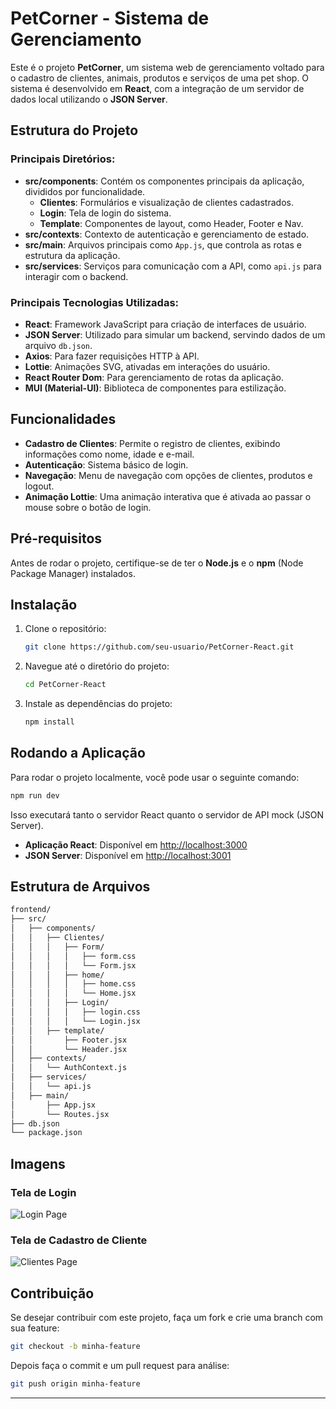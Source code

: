 
# PetCorner - Sistema de Gerenciamento

Este é o projeto **PetCorner**, um sistema web de gerenciamento voltado para o cadastro de clientes, animais, produtos e serviços de uma pet shop. O sistema é desenvolvido em **React**, com a integração de um servidor de dados local utilizando o **JSON Server**.

## Estrutura do Projeto

### Principais Diretórios:
- **src/components**: Contém os componentes principais da aplicação, divididos por funcionalidade.
  - **Clientes**: Formulários e visualização de clientes cadastrados.
  - **Login**: Tela de login do sistema.
  - **Template**: Componentes de layout, como Header, Footer e Nav.
- **src/contexts**: Contexto de autenticação e gerenciamento de estado.
- **src/main**: Arquivos principais como `App.js`, que controla as rotas e estrutura da aplicação.
- **src/services**: Serviços para comunicação com a API, como `api.js` para interagir com o backend.

### Principais Tecnologias Utilizadas:
- **React**: Framework JavaScript para criação de interfaces de usuário.
- **JSON Server**: Utilizado para simular um backend, servindo dados de um arquivo `db.json`.
- **Axios**: Para fazer requisições HTTP à API.
- **Lottie**: Animações SVG, ativadas em interações do usuário.
- **React Router Dom**: Para gerenciamento de rotas da aplicação.
- **MUI (Material-UI)**: Biblioteca de componentes para estilização.

## Funcionalidades

- **Cadastro de Clientes**: Permite o registro de clientes, exibindo informações como nome, idade e e-mail.
- **Autenticação**: Sistema básico de login.
- **Navegação**: Menu de navegação com opções de clientes, produtos e logout.
- **Animação Lottie**: Uma animação interativa que é ativada ao passar o mouse sobre o botão de login.

## Pré-requisitos

Antes de rodar o projeto, certifique-se de ter o **Node.js** e o **npm** (Node Package Manager) instalados.

## Instalação

1. Clone o repositório:
   ```bash
   git clone https://github.com/seu-usuario/PetCorner-React.git
   ```

2. Navegue até o diretório do projeto:
   ```bash
   cd PetCorner-React
   ```

3. Instale as dependências do projeto:
   ```bash
   npm install
   ```

## Rodando a Aplicação

Para rodar o projeto localmente, você pode usar o seguinte comando:

```bash
npm run dev
```

Isso executará tanto o servidor React quanto o servidor de API mock (JSON Server).

- **Aplicação React**: Disponível em [http://localhost:3000](http://localhost:3000)
- **JSON Server**: Disponível em [http://localhost:3001](http://localhost:3001)

## Estrutura de Arquivos

```bash
frontend/
├── src/
│   ├── components/
│   │   ├── Clientes/
│   │   │   ├── Form/
│   │   │   │   ├── form.css
│   │   │   │   └── Form.jsx
│   │   │   ├── home/
│   │   │   │   ├── home.css
│   │   │   │   └── Home.jsx
│   │   │   ├── Login/
│   │   │   │   ├── login.css
│   │   │   │   └── Login.jsx
│   │   ├── template/
│   │       ├── Footer.jsx
│   │       └── Header.jsx
│   ├── contexts/
│   │   └── AuthContext.js
│   ├── services/
│   │   └── api.js
│   ├── main/
│       ├── App.jsx
│       └── Routes.jsx
├── db.json
└── package.json
```

## Imagens

### Tela de Login
![Login Page](./screenshots/login.png)

### Tela de Cadastro de Cliente
![Clientes Page](./screenshots/clientes.png)

## Contribuição

Se desejar contribuir com este projeto, faça um fork e crie uma branch com sua feature:

```bash
git checkout -b minha-feature
```

Depois faça o commit e um pull request para análise:

```bash
git push origin minha-feature
```

---

